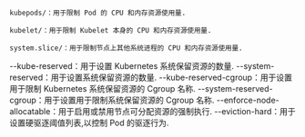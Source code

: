 ```
kubepods/：用于限制 Pod 的 CPU 和内存资源使用量.

kubelet/：用于限制 Kubelet 本身的 CPU 和内存资源使用量.

system.slice/：用于限制节点上其他系统进程的 CPU 和内存资源使用量.
```


--kube-reserved：用于设置 Kubernetes 系统保留资源的数量.
--system-reserved：用于设置系统保留资源的数量.
--kube-reserved-cgroup：用于设置用于限制 Kubernetes 系统保留资源的 Cgroup 名称.
--system-reserved-cgroup：用于设置用于限制系统保留资源的 Cgroup 名称.
--enforce-node-allocatable：用于启用或禁用节点可分配资源的强制执行.
--eviction-hard：用于设置硬驱逐阈值列表,以控制 Pod 的驱逐行为.